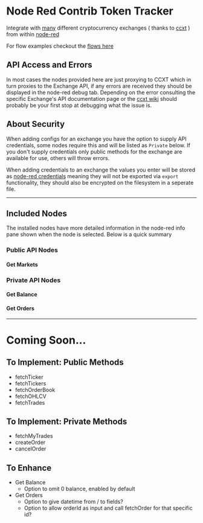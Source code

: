 # Node Red Contrib Token Tracker

Integrate with [many](https://github.com/ccxt/ccxt/wiki/Manual#exchanges) different cryptocurrency exchanges ( thanks to [ccxt](https://github.com/ccxt/ccxt/) ) from within [node-red](https://github.com/node-red/node-red)

For flow examples checkout the [flows here](https://raw.githubusercontent.com/AYapejian/node-red-contrib-token-tracker/master/_docker/node-red/root-fs/data/flows.json)

## API Access and Errors
In most cases the nodes provided here are just proxying to CCXT which in turn proxies to the Exchange API, if any errors are received they should be displayed in the node-red debug tab.  Depending on the error consulting the specific Exchange's API documentation page or the [ccxt wiki](https://github.com/ccxt/ccxt/wiki/Manual) should probably be your first stop at debugging what the issue is.

## About Security
When adding configs for an exchange you have the option to supply API credentials, some nodes require this and will be listed as `Private` below.  If you don't supply credentials only public methods for the exchange are available for use, others will throw errors.

When adding credentials to an exchange the values you enter will be stored as [node-red credentials](https://nodered.org/docs/creating-nodes/credentials) meaning they will not be exported via `export` functionality, they should also be encrypted on the filesystem in a seperate file.

---
## Included Nodes
The installed nodes have more detailed information in the node-red info pane shown when the node is selected. Below is a quick summary

### Public API Nodes

#### Get Markets

### Private API Nodes

#### Get Balance
#### Get Orders

---
# Coming Soon...

## To Implement: Public Methods
* fetchTicker
* fetchTickers
* fetchOrderBook
* fetchOHLCV
* fetchTrades

## To Implement: Private Methods
* fetchMyTrades
* createOrder
* cancelOrder

## To Enhance
* Get Balance
  * Option to omit 0 balance, enabled by default
* Get Orders
  * Option to give datetime from / to fields?
  * Option to allow orderId as input and call fetchOrder for that specific id?
